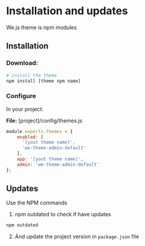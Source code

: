 # Installation and updates

We.js theme is npm modules

## Installation

### Download:
```sh
# install the theme
npm install [theme npm name]
```

### Configure

In your project:

**File:** [project]/config/themes.js
```js 
module.exports.themes = {
    enabled: [
      '[yout theme name]',
      'we-theme-admin-default'
    ],
    app: '[yout theme name]',
    admin: 'we-theme-admin-default'
};
```

## Updates

Use the NPM commands

1. npm outdated to check if have updates
```sh
npm outdated
```
2. Ànd update the project version in `package.json` file